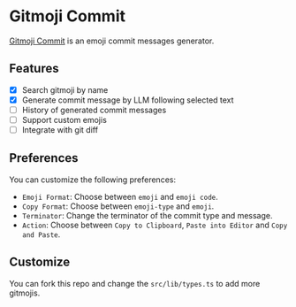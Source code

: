 # Gitmoji Commit

[Gitmoji Commit](https://github.com/zrr1999/gitmoji-commit) is an emoji commit messages generator.

## Features

- [x] Search gitmoji by name
- [x] Generate commit message by LLM following selected text
- [ ] History of generated commit messages
- [ ] Support custom emojis
- [ ] Integrate with git diff

## Preferences

You can customize the following preferences:

- `Emoji Format`: Choose between `emoji` and `emoji code`.
- `Copy Format`: Choose between `emoji-type` and `emoji`.
- `Terminator`: Change the terminator of the commit type and message.
- `Action`: Choose between `Copy to Clipboard`, `Paste into Editor` and `Copy and Paste`.

## Customize

You can fork this repo and change the `src/lib/types.ts` to add more gitmojis.
